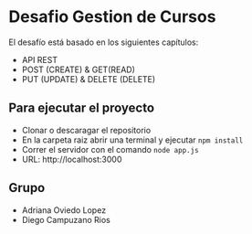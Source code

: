 # Desafio Gestion de Cursos
El desafío está basado en los siguientes capítulos:
- API REST
- POST (CREATE) & GET(READ)
- PUT (UPDATE) & DELETE (DELETE)
## Para ejecutar el proyecto
- Clonar o descaragar el repositorio
- En la carpeta raiz abrir una terminal y ejecutar `npm install`
- Correr el servidor con el comando `node app.js`
- URL: http://localhost:3000
## Grupo
- Adriana Oviedo Lopez
- Diego Campuzano Rios
